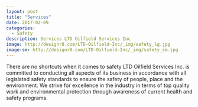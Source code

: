 ```yaml
---
layout: post
title: "Services"
date: 2017-02-09
categories:
  - Safety
description: Services LTD Oilfield Services Inc 
image: http://designr8.com/LTD-Oilfield-Inc/_img/safety_lg.jpg
image-sm: http://designr8.com/LTD-Oilfield-Inc/_img/safety_sm.jpg
---
```


There are no shortcuts when it comes to safety
LTD Oilfield Services Inc. is committed to conducting all aspects of its business in accordance with all legislated safety standards to ensure the safety of people, place and the environment. We strive for excellence in the industry in terms of top quality work and environmental protection through awareness of current health and safety programs.

